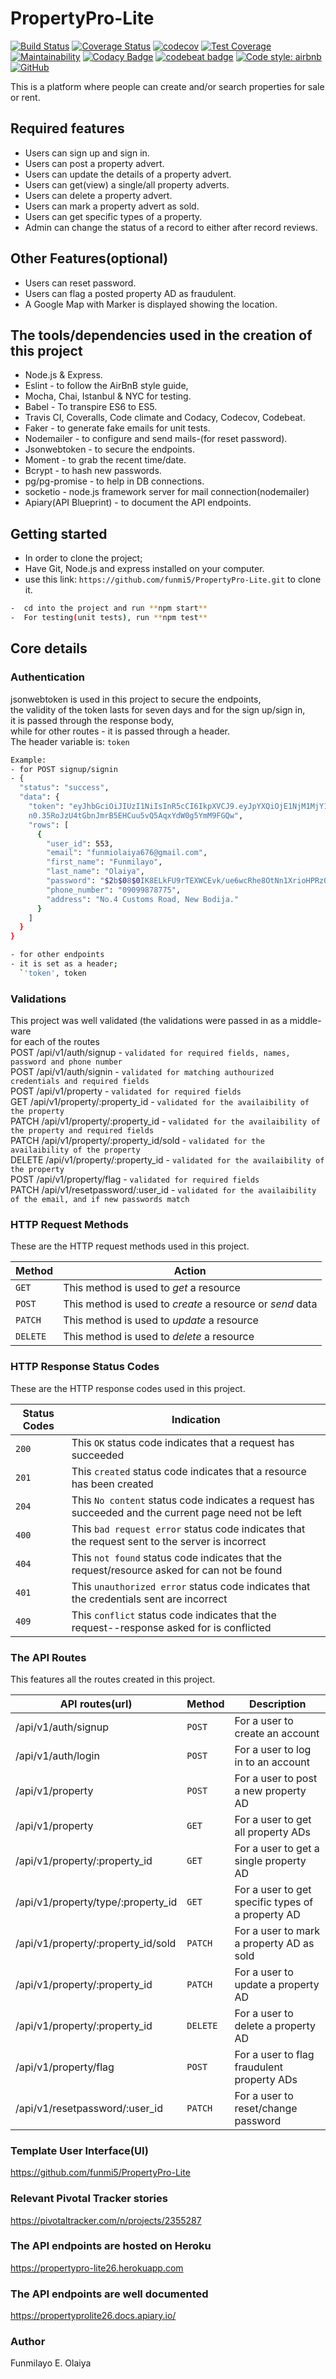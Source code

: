# PropertyPro-Lite

[![Build Status](https://travis-ci.org/funmi5/PropertyPro-Lite.svg?branch=development)](https://travis-ci.org/funmi5/PropertyPro-Lite)
[![Coverage Status](https://coveralls.io/repos/github/funmi5/PropertyPro-Lite/badge.svg?branch=development)](https://coveralls.io/github/funmi5/PropertyPro-Lite?branch=development)
[![codecov](https://codecov.io/gh/funmi5/PropertyPro-Lite/branch/development/graph/badge.svg)](https://codecov.io/gh/funmi5/PropertyPro-Lite)
[![Test Coverage](https://api.codeclimate.com/v1/badges/aa1fc0ec7bfc11cde5c6/test_coverage)](https://codeclimate.com/github/funmi5/PropertyPro-Lite/test_coverage)
[![Maintainability](https://api.codeclimate.com/v1/badges/aa1fc0ec7bfc11cde5c6/maintainability)](https://codeclimate.com/github/funmi5/PropertyPro-Lite/maintainability)
[![Codacy Badge](https://api.codacy.com/project/badge/Grade/95a3e95068e743d0bc0aa796600be732)](https://app.codacy.com/app/funmi5/PropertyPro-Lite?utm_source=github.com&utm_medium=referral&utm_content=funmi5/PropertyPro-Lite&utm_campaign=Badge_Grade_Dashboard)
[![codebeat badge](https://codebeat.co/badges/0dd52ef8-88fb-4295-bb05-937bae6672a2)](https://codebeat.co/projects/github-com-funmi5-propertypro-lite-development)
[![Code style: airbnb](https://img.shields.io/badge/code%20style-airbnb-blue.svg?style=flat-square)](https://github.com/airbnb/javascript)
[![GitHub](https://img.shields.io/github/license/funmi5/ireporter.svg?style=popout)](https://github.com/funmi5/ireporter/blob/develop/LICENSE)

This is a platform where people can create and/or search properties for sale or rent.

## Required features

- Users can sign up and sign in.
- Users can post a property advert.
- Users can update the details of a property advert.
- Users can get(view) a single/all property adverts.  
- Users can delete a property advert.
- Users can mark a property advert as sold.
- Users can get specific types of a property.
- Admin can change the status of a record to either after record reviews.

## Other Features(optional)

- Users can reset password.
- Users can flag a posted property AD as fraudulent.
- A Google Map with Marker is displayed showing the location.

## The tools/dependencies used in the creation of this project

- Node.js & Express.
- Eslint - to follow the AirBnB style guide,
- Mocha, Chai, Istanbul & NYC for testing.
- Babel - To transpire ES6 to ES5.
- Travis CI, Coveralls, Code climate and Codacy, Codecov, Codebeat.
- Faker - to generate fake emails for unit tests.
- Nodemailer - to configure and send mails-(for reset password).
- Jsonwebtoken - to secure the endpoints.
- Moment - to grab the recent time/date.
- Bcrypt - to hash new passwords.
- pg/pg-promise - to help in DB connections.
- socketio - node.js framework server for mail connection(nodemailer)
- Apiary(API Blueprint) - to document the API endpoints.

## Getting started

- In order to clone the project;
- Have Git, Node.js and express installed on your computer.
- use this link: ```https://github.com/funmi5/PropertyPro-Lite.git``` to clone it.

```bash
-  cd into the project and run **npm start**
-  For testing(unit tests), run **npm test**
```

## Core details

### Authentication

jsonwebtoken is used in this project to secure the endpoints, <br>
the validity of the token lasts for seven days and for the sign up/sign in, <br>
it is passed through the response body, <br>
while for other routes - it is passed through a header.<br>
The header variable is: `token`

```bash
Example:
- for POST signup/signin
- {
  "status": "success",
  "data": {
    "token": "eyJhbGciOiJIUzI1NiIsInR5cCI6IkpXVCJ9.eyJpYXQiOjE1NjM1MjY1NTYsImV4cCI6MTU2NDEzMTM1N
    n0.35RoJzU4tGbnJmrB5EHCuu5vQ5AqxYdW0g5YmM9FGQw",
    "rows": [
      {
        "user_id": 553,
        "email": "funmiolaiya676@gmail.com",
        "first_name": "Funmilayo",
        "last_name": "Olaiya",
        "password": "$2b$08$0IK8ELkFU9rTEXWCEvk/ue6wcRhe8OtNn1XrioHPRzQv33.p00vMq",
        "phone_number": "09099878775",
        "address": "No.4 Customs Road, New Bodija."
      }
    ]
  }
}

- for other endpoints
- it is set as a header; 
  `'token', token
```

### Validations

This project was well validated (the validations were passed in as a middle-ware<br>
for each of the routes <br>
POST /api/v1/auth/signup - `validated for required fields, names, password and phone number`<br>
POST /api/v1/auth/signin - `validated for matching authourized credentials and required fields`<br>
POST /api/v1/property - `validated for required fields` <br>
GET /api/v1/property/:property_id - `validated for the availaibility of the property` <br>
PATCH /api/v1/property/:property_id - `validated for the availaibility of the property and required fields` <br>
PATCH /api/v1/property/:property_id/sold - `validated for the availaibility of the property` <br>
DELETE /api/v1/property/:property_id - `validated for the availaibility of the property` <br>
POST /api/v1/property/flag  - `validated for required fields` <br>
PATCH /api/v1/resetpassword/:user_id - `validated for the availaibility of the email, and if new passwords match`

### HTTP Request Methods

These are the HTTP request methods used in this project.

| Method   | Action                                                      |
|---       | ---                                                         |
| `GET`    | This method is used to *get* a resource                     |
| `POST`   | This method is used to *create* a resource or *send* data   |
| `PATCH`  | This method is used to *update* a resource                  |
| `DELETE` | This method is used to *delete* a resource                  |

### HTTP Response Status Codes

These are the HTTP response codes used in this project.

| Status Codes | Indication                                                                                            |
|   ---        | ---                                                                                                   |
|  `200`       | This `OK` status code indicates that a request has succeeded                                          |
|  `201`       | This `created` status code indicates that a resource has been created                                 |
|  `204`       | This `No content` status code indicates a request has succeeded and the current page need not be left |
|  `400`       | This `bad request error` status code indicates that the request sent to the server is incorrect       |
|  `404`       | This `not found` status code indicates that the request/resource asked for can not be found           |
|  `401`       | This `unauthorized error` status code indicates that the credentials sent are incorrect               |
|  `409`       | This `conflict` status code indicates that the request--response asked for is conflicted              |

### The API Routes

This features all the routes created in this project.

| API routes(url)                      | Method   | Description                                         |
| ---                                  | ---      | ---                                                 |
| /api/v1/auth/signup                  | `POST`   | For a user to create an account                     |
| /api/v1/auth/login                   | `POST`   | For a user to log in to an account                  |
| /api/v1/property                     | `POST`   | For a user to post a new property AD                |
| /api/v1/property                     | `GET`    | For a user to get all property ADs                  |
| /api/v1/property/:property_id        | `GET`    | For a user to get a single property AD              |
| /api/v1/property/type/:property_id   | `GET`    | For a user to get specific types of a property AD   |
| /api/v1/property/:property_id/sold   | `PATCH`  | For a user to mark a property AD as sold            |
| /api/v1/property/:property_id        | `PATCH`  | For a user to update a property AD                  |
| /api/v1/property/:property_id        | `DELETE` | For a user to delete a property AD                  |
| /api/v1/property/flag                | `POST`   | For a user to flag fraudulent property ADs          |
| /api/v1/resetpassword/:user_id       | `PATCH`  | For a user to reset/change password                 |

### Template User Interface(UI)

<https://github.com/funmi5/PropertyPro-Lite>

### Relevant Pivotal Tracker stories

<https://pivotaltracker.com/n/projects/2355287>

### The API endpoints are hosted on Heroku

<https://propertypro-lite26.herokuapp.com>

### The API endpoints are well documented

<https://propertyprolite26.docs.apiary.io/>

### Author

Funmilayo E. Olaiya
